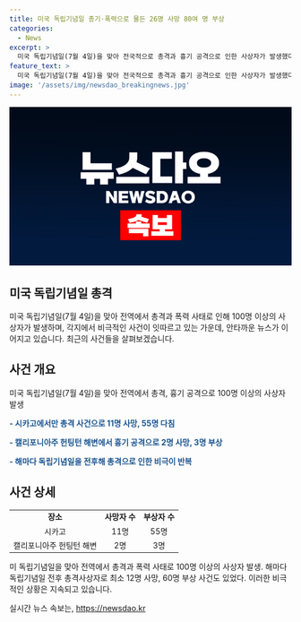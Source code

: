 ```yaml
---
title: 미국 독립기념일 총기·폭력으로 물든 26명 사망 80여 명 부상
categories:
  - News
excerpt: >
  미국 독립기념일(7월 4일)을 맞아 전국적으로 총격과 흉기 공격으로 인한 사상자가 발생했다. 시카고에서만 11명이 사망하고 55명이 다졌는데, 이는 이 기념일을 맞아 매년 반복되는 비극의 한 부분이다. 이번 사건에서는 캘리포니아주 헌팅턴 해변에서도 2명이 흉기 공격으로 사망했으며, 미국 내 다른 지역에서도 총격 사망 사고가 발생했다. 이에 대한 경찰의 조사가 계속되고 있다. 독립기념일은 미국에서 가장 많은 총격 사건이 발생하는 날로 알려져 있다.
feature_text: >
  미국 독립기념일(7월 4일)을 맞아 전국적으로 총격과 흉기 공격으로 인한 사상자가 발생했다. 시카고에서만 11명이 사망하고 55명이 다졌는데, 이는 이 기념일을 맞아 매년 반복되는 비극의 한 부분이다. 이번 사건에서는 캘리포니아주 헌팅턴 해변에서도 2명이 흉기 공격으로 사망했으며, 미국 내 다른 지역에서도 총격 사망 사고가 발생했다. 이에 대한 경찰의 조사가 계속되고 있다. 독립기념일은 미국에서 가장 많은 총격 사건이 발생하는 날로 알려져 있다.
image: '/assets/img/newsdao_breakingnews.jpg'
---
```


<p><img src="/assets/img/newsdao_breakingnews.jpg" alt="cryptoinkorea 속보" /></p>

<h2 data-ke-size="size26">미국 독립기념일 총격</h2>

<p data-ke-size="size16">미국 독립기념일(7월 4일)을 맞아 전역에서 총격과 폭력 사태로 인해 100명 이상의 사상자가 발생하며, 각지에서 비극적인 사건이 잇따르고 있는 가운데, 안타까운 뉴스가 이어지고 있습니다. 최근의 사건들을 살펴보겠습니다.</p>

<h2 data-ke-size="size24">사건 개요</h2>

<p data-ke-size="size16">미국 독립기념일(7월 4일)을 맞아 전역에서 총격, 흉기 공격으로 100명 이상의 사상자 발생</p>

<p data-ke-size="size16"><b><span style="color: #1a5490;">- 시카고에서만 총격 사건으로 11명 사망, 55명 다침</span></b></p>

<p data-ke-size="size16"><b><span style="color: #1a5490;">- 캘리포니아주 헌팅턴 해변에서 흉기 공격으로 2명 사망, 3명 부상</span></b></p>

<p data-ke-size="size16"><b><span style="color: #1a5490;">- 해마다 독립기념일을 전후해 총격으로 인한 비극이 반복</span></b></p>

<h2 data-ke-size="size24">사건 상세</h2>

<table>
    <tbody>
        <tr>
            <td style="text-align: center; height: 17px;"><b>장소</b></td>
            <td style="text-align: center; height: 17px;"><b>사망자 수</b></td>
            <td style="text-align: center; height: 17px;"><b>부상자 수</b></td>
        </tr>
        <tr>
            <td style="text-align: center; height: 17px;">시카고</td>
            <td style="text-align: center; height: 17px;">11명</td>
            <td style="text-align: center; height: 17px;">55명</td>
        </tr>
        <tr>
            <td style="text-align: center; height: 17px;">캘리포니아주 헌팅턴 해변</td>
            <td style="text-align: center; height: 17px;">2명</td>
            <td style="text-align: center; height: 17px;">3명</td>
        </tr>
    </tbody>
</table>

<p data-ke-size="size16">미 독립기념일을 맞아 전역에서 총격과 폭력 사태로 100명 이상의 사상자 발생. 해마다 독립기념일 전후 총격사상자로 최소 12명 사망, 60명 부상 사건도 있었다. 이러한 비극적인 상황은 지속되고 있습니다.</p>
실시간 뉴스 속보는, <a href="https://newsdao.kr" rel="dofollow">https://newsdao.kr</a>


